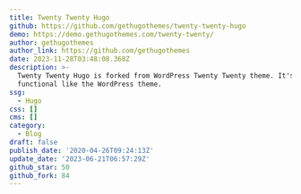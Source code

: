 ```yaml
---
title: Twenty Twenty Hugo
github: https://github.com/gethugothemes/twenty-twenty-hugo
demo: https://demo.gethugothemes.com/twenty-twenty/
author: gethugothemes
author_link: https://github.com/gethugothemes
date: 2023-11-28T03:48:08.368Z
description: >-
  Twenty Twenty Hugo is forked from WordPress Twenty Twenty theme. It's fully
  functional like the WordPress theme.
ssg:
  - Hugo
css: []
cms: []
category:
  - Blog
draft: false
publish_date: '2020-04-26T09:24:13Z'
update_date: '2023-06-21T06:57:29Z'
github_star: 50
github_fork: 84
---
```

